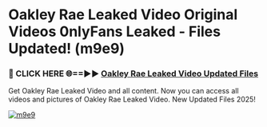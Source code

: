 # Oakley Rae Leaked Video Original Videos 0nlyFans Leaked - Files Updated! (m9e9)

<h3>🔴 CLICK HERE 🌐==►► <a href="https://tinyurl.com/ehrbuxhb" rel="nofollow">Oakley Rae Leaked Video Updated Files</a></h3>

Get Oakley Rae Leaked Video and all content. Now you can access all videos and pictures of Oakley Rae Leaked Video. New Updated Files 2025!

[![m9e9](https://i.imgur.com/lVYEuWS.gif)](https://tinyurl.com/ehrbuxhb)
